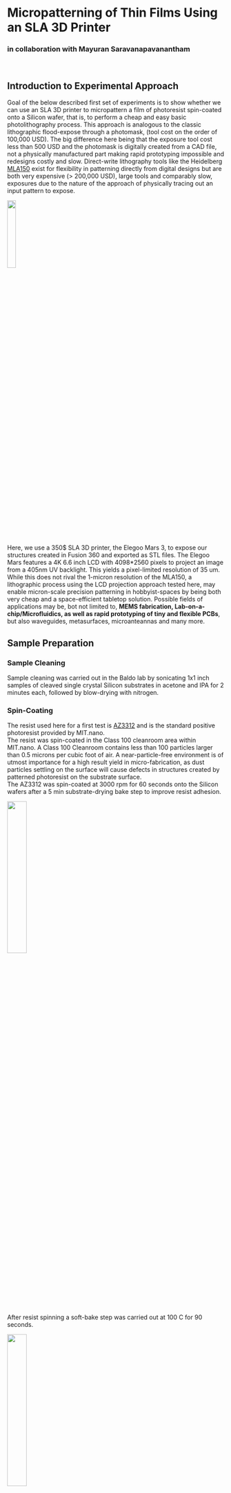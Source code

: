 # Micropatterning of Thin Films Using an SLA 3D Printer 

### in collaboration with Mayuran Saravanapavanantham

<br />

## Introduction to Experimental Approach

Goal of the below described first set of experiments is to show whether we can use an SLA 3D printer to micropattern a film of photoresist spin-coated onto a Silicon wafer, that is, to perform a cheap and easy basic photolithography process. This approach is analogous to the classic lithographic flood-expose through a photomask, (tool cost on the order of 100,000 USD). The big difference here being that the exposure tool cost less than 500 USD and the photomask is digitally created from a CAD file, not a physically manufactured part making rapid prototyping impossible and redesigns costly and slow. Direct-write lithography tools like the Heidelberg [MLA150](https://heidelberg-instruments.com/product/mla150/) exist for flexibility in patterning directly from digital designs but are both very expensive (> 200,000 USD), large tools and comparably slow, exposures due to the nature of the approach of physically tracing out an input pattern to expose.  

<img src="/assets/images/Micropatterning_Elegoo_Mars_SLA_3D_printer/Elegoo_Mars3_printer.png" width="20%" />

Here, we use a 350$ SLA 3D printer, the Elegoo Mars 3, to expose our structures created in Fusion 360 and exported as STL files. The Elegoo Mars features a 4K 6.6 inch LCD with 4098\*2560 pixels to project an image from a 405nm UV backlight. This yields a pixel-limited resolution of 35 um. While this does not rival the 1-micron resolution of the MLA150, a lithographic process using the LCD projection approach tested here, may enable micron-scale precision patterning in hobbyist-spaces by being both very cheap and a space-efficient tabletop solution. Possible fields of applications may be, bot not limited to, **MEMS fabrication, Lab-on-a-chip/Microfluidics, as well as rapid prototyping of tiny and flexible PCBs**, but also waveguides, metasurfaces, microanteannas and many more.

## Sample Preparation

### Sample Cleaning

Sample cleaning was carried out in the Baldo lab by sonicating 1x1 inch samples of cleaved single crystal Silicon substrates in acetone and IPA for 2 minutes each, followed by blow-drying with nitrogen. 

### Spin-Coating

The resist used here for a first test is [AZ3312](https://cores.research.asu.edu/sites/default/files/2019-10/az_3312_photoresist_data.pdf) and is the standard positive photoresist provided by MIT.nano.  
The resist was spin-coated in the Class 100 cleanroom area within MIT.nano. A Class 100 Cleanroom contains less than 100 particles larger than 0.5 microns per cubic foot of air. A near-particle-free environment is of utmost importance for a high result yield in micro-fabrication, as dust particles settling on the surface will cause defects in structures created by patterned photoresist on the substrate surface.  
The AZ3312 was spin-coated at 3000 rpm for 60 seconds onto the Silicon wafers after a 5 min substrate-drying bake step to improve resist adhesion.

<img src="/assets/images/Micropatterning_Elegoo_Mars_SLA_3D_printer/220401_1st_pattern_test_AZ3312_on_Si/Photos/IMG_3788.JPEG" width="30%" />

After resist spinning a soft-bake step was carried out at 100 C for 90 seconds.

<img src="/assets/images/Micropatterning_Elegoo_Mars_SLA_3D_printer/220401_1st_pattern_test_AZ3312_on_Si/Photos/IMG_3791.jpeg" width="30%" />

## Measurement of Lamp Intensity and Calculation of UV Exposure Time

The required UV exposure dose can be found in the data-sheet linked above to be 100 mJ/cm2. AZ3312 can be exposed both at i-line at h-line, meaning 365 nm wavelength and 405 nm, respectively.  
In order to calculate the correct exposure time, the lamp intensity must be known. To determine this we used a calibrated Si-photodiode from [Thorlabs](https://www.thorlabs.com/newgrouppage9.cfm?objectgroup_id=2822) which was placed face down directly on the glass panel of the Elegoo Mars 3. In complete darkness, UV exposure yielded a detected current of 150 uA flowing through the photodiode. 

<img src="/assets/images/Micropatterning_Elegoo_Mars_SLA_3D_printer/220401_1st_pattern_test_AZ3312_on_Si/Photos/IMG_3785.JPEG" width="30%" />
<img src="/assets/images/Micropatterning_Elegoo_Mars_SLA_3D_printer/220401_1st_pattern_test_AZ3312_on_Si/Photos/IMG_3787.JPEG" width="30%" />

Knowing that the 3D printer's lamp is a 405 nm UV lamp, the diode sensitivity can be read out from the calibration data to be 0.065 A/W. Dividing the detected current by the sensitivity value yields a lamp irradiance of 2 mW. Since the area of the photodiode is 1x1 cm, the UV-light intensity is thus 2 mW/cm2. To finally obtain the required exposure time from this, one simply needs to divide the exposure dose by the lamp intensity, yielding an exposure time of *only 50 seconds*. 

## CAD of test structures to pattern into resist

Structures for two experiments to be carried out were designed in Fusion 360, as expounded below. Test structures chosen here were sets of square pads of varying size and spacing as well as a continuous trace of increasingly lower width.  

Since in an SLA 3D printer the bodies in the STL file are usually the areas of the resin to be hardened, *solid bodies will be exposed areas on the printer bed*. As AZ3312 is a positive resist, exposed areas in the polymer are broken down and will be washed away in the developer. Thus, in the case of the bodies shown in the first image below, the pads and lines will wash away while all other resist on the substrate remains in place. From an adhesion perspective, it is evidently a lot easier to develop structures in a matrix of connected resist than vice versa. 

Sizes of the structures designed below range from 5 mm down to 10 um side length for the pairs of square pads. The smallest pads are not expected to be possible to develop with this approach since their side length is below the pixel resolution of the printer. Equivalently, the connected lines on the right-hand side range from 500 um to 25 um line width, that is, trace widths of about 20 mils down to 1 mil.

<img src="/assets/images/Micropatterning_Elegoo_Mars_SLA_3D_printer/220401_1st_pattern_test_AZ3312_on_Si/Developed_patterns_in_unexposed_resist/CAD_pads_lines.png" width="30%" />

In order to create the opposite, free-standing structures in resist, I inverted the above patterns such that the structures to leave behind are cut-outs in a solid body. Thus, all resist surrounding the pads and lines will be exposed. The resulting body in the CAD file is shown below.

<img src="/assets/images/Micropatterning_Elegoo_Mars_SLA_3D_printer/220401_1st_pattern_test_AZ3312_on_Si/Resist_around_patterns_developed/CAD_pads_lines_inverted.png" width="30%" />

The exported STL files were then sliced and prepared for print in the [CHITUBOX](https://www.chitubox.com/en/index) software recommended by Elegoo for use with their 3D printers. The height of the bodies to pattern is arbirtary here as we simply set the bottom layer exposure time to the exposure time calculated above and stop the print after the bottom layer exposure is complete.

## UV-exposure on Elegoo Mars 3 printer

UV exposure was carried out by placing the resist-coated wafer upside down directly on the glass panel of the printer's LCD screen, as shown below. The correct exposure time, as mentioned above, was set by the bottom layer exposure time parameter in CHITUBOX.

<img src="/assets/images/Micropatterning_Elegoo_Mars_SLA_3D_printer/220401_1st_pattern_test_AZ3312_on_Si/Photos/IMG_3794.JPEG" width="30%" />
<img src="/assets/images/Micropatterning_Elegoo_Mars_SLA_3D_printer/220401_1st_pattern_test_AZ3312_on_Si/Photos/IMG_3795.JPEG" width="30%" />

## Resist development

The resist was developed in MIT.nano in AZ300 MIF Developer for 90 seconds at room temperature.

## 1st experiment: Develop structures in a matrix of undeveloped resist

Here, the first design file shown above of individual bodies of pads and lines was used. Thus, the resist inside those structures was exposed and subsequently developed away, leaving the surrounding matrix of photoresist intact.

A photo of the sample after resist development is shown below.

<img src="/assets/images/Micropatterning_Elegoo_Mars_SLA_3D_printer/220401_1st_pattern_test_AZ3312_on_Si/Photos/IMG_3808.JPEG" width="30%" />

### Characterization in Optical Microscope

All following images were taken at 5x magnification.

The image below shows 200 um pads on the very left down to 10 um pads on the very right. A seen in the image pads of 50 um side length and gap cannot be resolved cleanly anymore. Further, note the singular dust particle creating a significant defect in one of the 200 um pads, highlighting the importance of a low-particle environment.

<img src="/assets/images/Micropatterning_Elegoo_Mars_SLA_3D_printer/220401_1st_pattern_test_AZ3312_on_Si/Developed_patterns_in_unexposed_resist/5x_small_pads_annotated.png" width="30%" />

Notable in the image above is the partly developed border region between exposed and unexposed areas. The width of these poorly defined border regions is very close to 35 microns, matching exactly the pixel size of the display. An explanation for this may be that liquid crystals adjacent to each other in on/off position always have one pixel in between them that is only partly closed, as indicated schematically below, thus resulting in a single pixel line of under-exposure.

<img src="/assets/images/Micropatterning_Elegoo_Mars_SLA_3D_printer/border_liquid_crystal_alignment.png" width="20%" />

Investigating the developed line patterns, the image below shows the tranisition of the 500 um trace to the 200 um trace. Interestingly, the cleanly developed region inside the trace is close to 250 um wide where it is defined to be 200 um wide in the CAD file. Further the above mentioned partly-exposed border region is clearly visible here, too, and measuring 35 um in width. 

<img src="/assets/images/Micropatterning_Elegoo_Mars_SLA_3D_printer/220401_1st_pattern_test_AZ3312_on_Si/Developed_patterns_in_unexposed_resist/5x_200um_500um_annotated.png" width="30%" />

Due to these poorly exposed border regions the 50 um and 25 um trace widths are not well developed, as shown below.

<img src="/assets/images/Micropatterning_Elegoo_Mars_SLA_3D_printer/220401_1st_pattern_test_AZ3312_on_Si/Developed_patterns_in_unexposed_resist/Img4-5x_25um_50um_annotated.png" width="30%" />

A solution for this issue of ill-defined border regions could be over-exposure of the resist. This should yield a cleaner edge, as the above partly-exposed pixels should develop away with sufficient exposure. This approach will be explored in the second experiment described below.

## 2nd experiment: Free-standing resist structures with improved edges by resist over-exposure

The goals of the second experiment were to 1) determine the scale down to which free-standing structures can be created with this approach (key e.g. for PCB fab), and 2) test whether the border regions between exposed and unexposed areas can be improved by resist over-exposure.  

For the over-exposure I, at random, picked a more than doubled exposure time setting it to *120 seconds*.  

The Si substrate with the developed free-standing pads and lines is depicted below.

<img src="/assets/images/Micropatterning_Elegoo_Mars_SLA_3D_printer/220401_1st_pattern_test_AZ3312_on_Si/Photos/IMG_3885.JPEG" width="30%" />

### Characterization in Optical Microscope

As above, all images were taken at 5x magnification.

First, we can see that the over-exposure had the desired effect. Both the 500 um pad and line, shown below, are almost exactly 70 um less wide than designed in the CAD file, meaning that on each border one extra line of pixels was, as intended, developed away and left behind a clean line. Thus, this has to be taken into account in the design process, making structures 70 um wider than desired in the final product.  
Notable here is that interestingly there is an anisotropy between the x- and y-axis in cleanliness of exposure. From a hardware perspective this would not be expected, as the spacing of the pixel matrix should be identical in both axes. Hence, the pixel-driving software being the cause of this may be a more likely explanation.  

In any case, this effect can presumably be mitigated or eliminated by fine-tuning the over-exposure, performing an exposure array between 50 seconds and 120 seconds in order to find the optimum.

<img src="/assets/images/Micropatterning_Elegoo_Mars_SLA_3D_printer/220401_1st_pattern_test_AZ3312_on_Si/Resist_around_patterns_developed/5x_500um_pad_annotated.png" width="30%" />

<img src="/assets/images/Micropatterning_Elegoo_Mars_SLA_3D_printer/220401_1st_pattern_test_AZ3312_on_Si/Resist_around_patterns_developed/5x_500um_200um_line_annotated.png" width="30%" />

The anisotropy is also very clearly visible in the smaller, especially square, structures, as shown below. On the y-axis both the pads and line structures are missing an additional 10-15 um in width, and a second row of partly exposed pixels seems to be present in that direction, too. 

<img src="/assets/images/Micropatterning_Elegoo_Mars_SLA_3D_printer/220401_1st_pattern_test_AZ3312_on_Si/Resist_around_patterns_developed/5x_200um_pad_annotated.png" width="30%" />

<img src="/assets/images/Micropatterning_Elegoo_Mars_SLA_3D_printer/220401_1st_pattern_test_AZ3312_on_Si/Resist_around_patterns_developed/5x_200um_line_annotated.png" width="30%" />

Last, as depicted below, the 200 um line ends abruptly meaning that the 100 um (in design file) and below lines fully washed away. Equivalently, the 200 um pads shown above, yielding 115-135 um large pads in reality, were the smallest ones to remain undeveloped on the surface.

<img src="/assets/images/Micropatterning_Elegoo_Mars_SLA_3D_printer/220401_1st_pattern_test_AZ3312_on_Si/Resist_around_patterns_developed/5x_200um_100um_line.png" width="30%" />

## Next Steps

The next steps on this project will be:
1. Fine-tuning the exposure dose to find the lower size limit of free-standing structures that can be created using AZ3312.
2. Experiment with adhesion promoters and/or other resists to lower the size limit. For example SU-8 negative resist is very commonly used in microfluidics fabrication and is known to have excellent adhesion to many substrates.
3. Try spin-coating resist on FR-1 substrates and attempt to transfer the pattern into the copper clad by wet-etch. The areas masked by resist are protected here, thus, traces for PCB manufacturing may be created this way.
